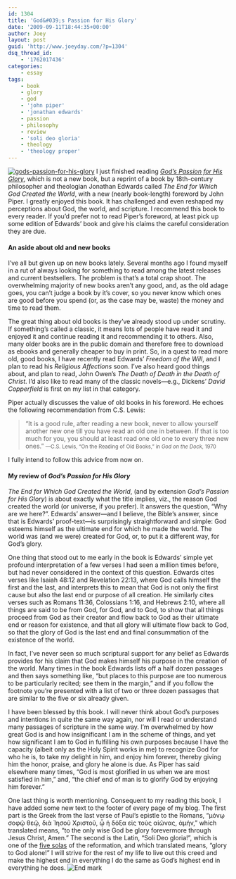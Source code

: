 ```yaml
---
id: 1304
title: 'God&#039;s Passion for His Glory'
date: '2009-09-11T18:44:35+00:00'
author: Joey
layout: post
guid: 'http://www.joeyday.com/?p=1304'
dsq_thread_id:
    - '1762017436'
categories:
    - essay
tags:
    - book
    - glory
    - god
    - 'john piper'
    - 'jonathan edwards'
    - passion
    - philosophy
    - review
    - 'soli deo gloria'
    - theology
    - 'theology proper'
---
```


[![gods-passion-for-his-glory](http://joeyday.com/wp-content/uploads/2009/09/gods-passion-for-his-glory.png "gods-passion-for-his-glory")](http://amzn.com/1581347456?tag=joeyday-20) I just finished reading <cite>[God’s Passion for His Glory](http://amzn.com/1581347456?tag=joeyday-20)</cite>, which is not a new book, but a reprint of a book by 18th-century philosopher and theologian Jonathan Edwards called <cite>The End for Which God Created the World</cite>, with a new (nearly book-length) foreword by John Piper. I greatly enjoyed this book. It has challenged and even reshaped my perceptions about God, the world, and scripture. I recommend this book to every reader. If you’d prefer not to read Piper’s foreword, at least pick up some edition of Edwards’ book and give his claims the careful consideration they are due.

#### An aside about old and new books

I’ve all but given up on new books lately. Several months ago I found myself in a rut of always looking for something to read among the latest releases and current bestsellers. The problem is that’s a total crap shoot. The overwhelming majority of new books aren’t any good, and, as the old adage goes, you can’t judge a book by it’s cover, so you never know which ones are good before you spend (or, as the case may be, waste) the money and time to read them.

The great thing about old books is they’ve already stood up under scrutiny. If something’s called a classic, it means lots of people have read it and enjoyed it and continue reading it and recommending it to others. Also, many older books are in the public domain and therefore free to download as ebooks and generally cheaper to buy in print. So, in a quest to read more old, good books, I have recently read Edwards’ <cite>Freedom of the Will</cite>, and I plan to read his <cite>Religious Affections</cite> soon. I’ve also heard good things about, and plan to read, John Owen’s <cite>The Death of Death in the Death of Christ</cite>. I’d also like to read many of the classic novels—e.g., Dickens’ <cite>David Copperfield</cite> is first on my list in that category.

Piper actually discusses the value of old books in his foreword. He echoes the following recommendation from C.S. Lewis:

> “It is a good rule, after reading a new book, never to allow yourself another new one till you have read an old one in between. If that is too much for you, you should at least read one old one to every three new ones.” <small>—C.S. Lewis, “On the Reading of Old Books,” in <cite>God on the Dock</cite>, 1970</small>

I fully intend to follow this advice from now on.

#### My review of <cite>God’s Passion for His Glory</cite>

<cite>The End for Which God Created the World</cite>, (and by extension <cite>God’s Passion for His Glory</cite>) is about exactly what the title implies, viz., the reason God created the world (or universe, if you prefer). It answers the question, “Why are we here?”. Edwards’ answer—and I believe, the Bible’s answer, since that is Edwards’ proof-text—is surprisingly straightforward and simple: God esteems himself as the ultimate end for which he made the world. The world was (and we were) created for God, or, to put it a different way, for God’s glory.

One thing that stood out to me early in the book is Edwards’ simple yet profound interpretation of a few verses I had seen a million times before, but had never considered in the context of this question. Edwards cites verses like Isaiah 48:12 and Revelation 22:13, where God calls himself the first and the last, and interprets this to mean that God is not only the first cause but also the last end or purpose of all creation. He similarly cites verses such as Romans 11:36, Colossians 1:16, and Hebrews 2:10, where all things are said to be from God, for God, and to God, to show that all things proceed from God as their creator and flow back to God as their ultimate end or reason for existence, and that all glory will ultimate flow back to God, so that the glory of God is the last end and final consummation of the existence of the world.

In fact, I’ve never seen so much scriptural support for any belief as Edwards provides for his claim that God makes himself his purpose in the creation of the world. Many times in the book Edwards lists off a half dozen passages and then says something like, “but places to this purpose are too numerous to be particularly recited; see them in the margin,” and if you follow the footnote you’re presented with a list of two or three dozen passages that are similar to the five or six already given.

I have been blessed by this book. I will never think about God’s purposes and intentions in quite the same way again, nor will I read or understand many passages of scripture in the same way. I’m overwhelmed by how great God is and how insignificant I am in the scheme of things, and yet how significant I am to God in fulfilling his own purposes because I have the capacity (albeit only as the Holy Spirit works in me) to recognize God for who he is, to take my delight in him, and enjoy him forever, thereby giving him the honor, praise, and glory he alone is due. As Piper has said elsewhere many times, “God is most glorified in us when we are most satisfied in him,” and, “the chief end of man is to glorify God by enjoying him forever.”

One last thing is worth mentioning. Consequent to my reading this book, I have added some new text to the footer of every page of my blog. The first part is the Greek from the last verse of Paul’s epistle to the Romans, “μόνῳ σοφῷ θεῷ, διὰ Ἰησοῦ Χριστοῦ, ᾧ ἡ δόξα εἰς τοὺς αἰῶνας, ἀμήν,” which translated means, “to the only wise God be glory forevermore through Jesus Christ, Amen.” The second is the Latin, “Soli Deo gloria!”, which is one of the [five solas](http://en.wikipedia.org/wiki/Five_solas) of the reformation, and which translated means, “glory to God alone!” I will strive for the rest of my life to live out this creed and make the highest end in everything I do the same as God’s highest end in everything he does. ![End mark](http://joeyday.com/wp-content/uploads/2009/08/endmark.png "End mark")